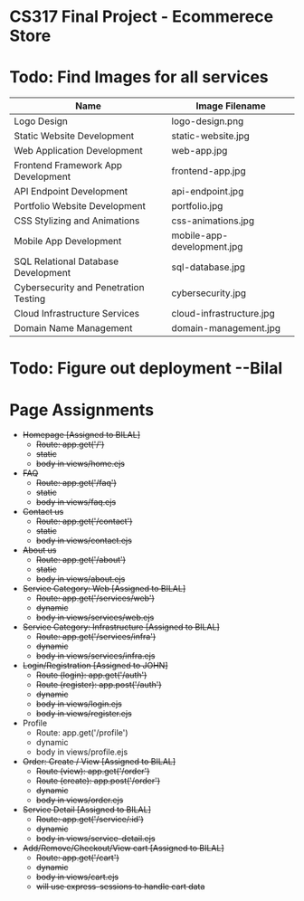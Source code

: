 # CS317 Final Project - Ecommerece Store

# Todo: Find Images for all services
| Name                                   | Image Filename               |
|----------------------------------------|------------------------------|
| Logo Design                            | logo-design.png              |
| Static Website Development             | static-website.jpg           |
| Web Application Development            | web-app.jpg                  |
| Frontend Framework App Development     | frontend-app.jpg             |
| API Endpoint Development               | api-endpoint.jpg             |
| Portfolio Website Development          | portfolio.jpg                |
| CSS Stylizing and Animations           | css-animations.jpg           |
| Mobile App Development                 | mobile-app-development.jpg   |
| SQL Relational Database Development    | sql-database.jpg             |
| Cybersecurity and Penetration Testing  | cybersecurity.jpg            |
| Cloud Infrastructure Services          | cloud-infrastructure.jpg     |
| Domain Name Management                 | domain-management.jpg        |

# Todo: Figure out deployment --Bilal

# Page Assignments
- ~~Homepage [Assigned to BILAL]~~
    - ~~Route: app.get('/')~~
    - ~~static~~
    - ~~body in views/home.ejs~~
- ~~FAQ~~
    - ~~Route: app.get('/faq')~~
    - ~~static~~
    - ~~body in views/faq.ejs~~
- ~~Contact us~~
    - ~~Route: app.get('/contact')~~
    - ~~static~~
    - ~~body in views/contact.ejs~~
- ~~About us~~
    - ~~Route: app.get('/about')~~
    - ~~static~~
    - ~~body in views/about.ejs~~
- ~~Service Category: Web [Assigned to BILAL]~~
    - ~~Route: app.get('/services/web')~~
    - ~~dynamic~~
    - ~~body in views/services/web.ejs~~
- ~~Service Category: Infrastructure [Assigned to BILAL]~~
    - ~~Route: app.get('/services/infra')~~
    - ~~dynamic~~
    - ~~body in views/services/infra.ejs~~
- ~~Login/Registration [Assigned to JOHN]~~
    - ~~Route (login): app.get('/auth')~~
    - ~~Route (register): app.post('/auth')~~
    - ~~dynamic~~
    - ~~body in views/login.ejs~~
    - ~~body in views/register.ejs~~
- Profile
    - Route: app.get('/profile')
    - dynamic
    - body in views/profile.ejs
- ~~Order: Create / View [Assigned to BILAL]~~
    - ~~Route (view): app.get('/order')~~
    - ~~Route (create): app.post('/order')~~
    - ~~dynamic~~
    - ~~body in views/order.ejs~~
- ~~Service Detail [Assigned to BILAL]~~
    - ~~Route: app.get('/service/:id')~~
    - ~~dynamic~~
    - ~~body in views/service-detail.ejs~~
- ~~Add/Remove/Checkout/View cart [Assigned to BILAL]~~
    - ~~Route: app.get('/cart')~~
    - ~~dynamic~~
    - ~~body in views/cart.ejs~~
    - ~~will use express-sessions to handle cart data~~

